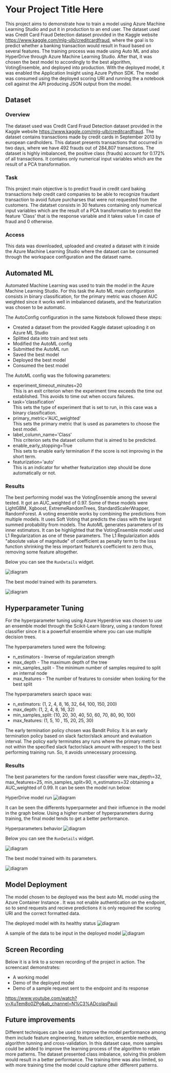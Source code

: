 # Your Project Title Here

This project aims to demonstrate how to train a model using Azure Machine Learning Studio and put it in production to an end user. The dataset used was Credit Card Fraud Detection dataset provided in the Kaggle website https://www.kaggle.com/mlg-ulb/creditcardfraud, where the goal is to predict whether a banking transaction would result in fraud based on several features. The training process was made using Auto ML and also HyperDrive through Azure Machine Learning Studio. After that, it was chosen the best model to accordingly to the best algorithm, VotingEnsemble, and deployed into production. With the deployed model, it was enabled the Application Insight using Azure Python SDK. The model was consumed using the deployed scoring URI and running the a notebook cell against the API producing JSON output from the model. 

## Dataset

### Overview

The dataset used was Credit Card Fraud Detection dataset provided in the Kaggle website https://www.kaggle.com/mlg-ulb/creditcardfraud. The dataset contains transactions made by credit cards in September 2013 by european cardholders. This dataset presents transactions that occurred in two days, where we have 492 frauds out of 284,807 transactions. The dataset is highly imbalanced, the positive class (frauds) account for 0.172% of all transactions. It contains only numerical input variables which are the result of a PCA transformation.

### Task

This project main objective is to predict fraud in credit card baking transactions help credit card companies to be able to recognize fraudant transaction to avoid future purcharses that were not requested from the customers. The datatset consists in 30 features containing only numerical input variables which are the result of a PCA transformation to predict the feature 'Class' that is the response variable and it takes value 1 in case of fraud and 0 otherwise.

### Access

This data was downloaded, uploaded and created a dataset with it inside the Azure Machine Learning Studio where the dataset can be consumed through the workspace configuration and the dataset name. 

## Automated ML

Automated Machine Learning was used to train the model in the Azure Machine Learning Studio. For this task the Auto ML main configuration consists in binary classification, for the primary metric was chosen AUC weighted since it works well in imbalanced datasets, and the featurization was chosen to be automatic.

The AutoConfig configuration in the same Notebook followed these steps:

* Created a dataset from the provided Kaggle dataset uploading it on Azure ML Studio
* Splitted data into train and test sets
* Modified the AutoML config
* Submitted the AutoML run
* Saved the best model
* Deployed the best model
* Consumed the best model

The AutoML config was the following parameters:
* experiment_timeout_minutes=20  
  This is an exit criterion when the experiment time exceeds the time out established. This avoids to time out when occurs failures.
* task='classification'  
  This sets the type of experiment that is set to run, in this case was a binary classification.
* primary_metric='AUC_weighted'  
  This sets the primary metric that is used as parameters to choose the best model.
* label_column_name='Class'  
  This criterion sets the dataset collumn that is aimed to be predicted.
* enable_early_stopping=True  
  This sets to enable early termination if the score is not improving in the short term.
* featurization='auto'  
  This is an indicator for whether featurization step should be done automatically or not. 

### Results

The best performing model was the VotingEnsemble among the several tested. It got an AUC_weighted of 0.97. Some of these models were LightGBM, Xgboost, ExtremeRandomTrees, StandardScalerWrapper, RandomForest. A voting ensemble works by combining the predictions from multiple models. It uses Soft Voting that predicts the class with the largest summed probability from models. The AutoML generates parameters of its inner estimators. It can be highlighted that the VotingEnsemble model used L1 Regularization as one of these parameters. The L1 Regularization adds "absolute value of magnitude" of coefficient as penalty term to the loss function shrinking the less important feature’s coefficient to zero thus, removing some feature altogether.

Below you can see the `RunDetails` widget.

![diagram](./Images/Image5.png)

The best model trained with its parameters.

![diagram](./Images/Image6.png)

## Hyperparameter Tuning

For the hyperparameter tuning using Azure Hyperdrive was chosen to use an ensemble model through the Scikit-Learn library, using a random forest classifier since it is a powerfull ensemble where you can use multiple decision trees. 

The hyperparameters tuned were the following:   
* n_estimators - Inverse of regularization strength
* max_depth - The maximum depth of the tree
* min_samples_split - The minimum number of samples required to split an internal node 
* max_features - The number of features to consider when looking for the best split

The hyperparameters search space was:  
* n_estimators: (1, 2, 4, 8, 16, 32, 64, 100, 150, 200)
* max_depth: (1, 2, 4, 8, 16, 32)
* min_samples_split: (10, 20, 30, 40, 50, 60, 70, 80, 90, 100)
* max_features: (1, 5, 10 , 15, 20, 25, 30)

The early termination policy chosen was Bandit Policy. It is an early termination policy based on slack factor/slack amount and evaluation interval. The policy early terminates any runs where the primary metric is not within the specified slack factor/slack amount with respect to the best performing training run. So, it avoids unnecessary processing.

### Results

The best parameters for the random forest classifier were max_depth=32, max_features=25, min_samples_split=90, n_estimators=32 obtaining a AUC_weighted of 0.99. It can be seen the model run below:

HyperDrive model run
![diagram](./Images/Image3.png)

It can be seen the differents hyperparmeter and their influence in the model in the graph below. Using a higher number of hyperparameters during training, the final model tends to get a better performance.

Hyperparameters behavior
![diagram](./Images/Image4.png)

Below you can see the `RunDetails` widget.

![diagram](./Images/Image1.png)

The best model trained with its parameters.

![diagram](./Images/Image2.png)


## Model Deployment
The model chosen to be deployed was the best auto ML model using the Azure Container Instance . It was not enable authentication on the endpoint, so to send requests and recieve predictions it is only required the scoring URI and the correct formatted data. 

The deployed model with its healthy status
![diagram](./Images/Image8.png)

A sample of the data to be input in the deployed model
![diagram](./Images/Image7.png)


## Screen Recording
Below it is a link to a screen recording of the project in action. The screencast demonstrates:
- A working model
- Demo of the deployed  model
- Demo of a sample request sent to the endpoint and its response

https://www.youtube.com/watch?v=XuTem8o0ZPg&ab_channel=N%C3%ADcolasPauli

## Future improvements
Different techniques can be used to improve the model performance among them include feature engineering, feature selection, ensemble methods, algorithm tunning and cross-validation. In this dataset case, more samples could be added to improve the learning process of the algorithm to retain more patterns. The dataset presented class imbalance, solving this problem would result in a better performance. The training time was also limited, so with more training time the model could capture other different patterns. 
